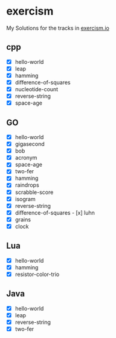 # exercism

My Solutions for the tracks in [exercism.io](https://exercism.io)

## cpp

-   [x] hello-world
-   [x] leap
-   [x] hamming
-   [x] difference-of-squares
-   [x] nucleotide-count
-   [x] reverse-string
-   [x] space-age

## GO

-   [x] hello-world
-   [x] gigasecond
-   [x] bob
-   [x] acronym
-   [x] space-age
-   [x] two-fer
-   [x] hamming
-   [x] raindrops
-   [x] scrabble-score
-   [x] isogram
-   [x] reverse-string
-   [x] difference-of-squares - [x] luhn
-   [x] grains
-   [x] clock

## Lua

-   [x] hello-world
-   [x] hamming
-   [x] resistor-color-trio

## Java

-   [x] hello-world
-   [x] leap
-   [x] reverse-string
-   [x] two-fer
